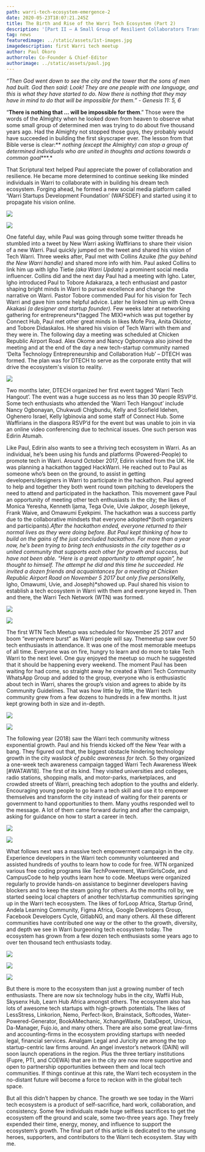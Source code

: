 ```yaml
---
path: warri-tech-ecosystem-emergence-2
date: 2020-05-23T18:07:21.245Z
title: The Birth and Rise of the Warri Tech Ecosystem (Part 2)
description: '[Part II – A Small Group of Resilient Collaborators Transformed a City]'
tag: news
featuredimage: ../static/assets/1st-images.jpg
imagedescription: first Warri tech meetup
author: Paul Okoro
authorrole: Co-Founder & Chief-Editor
authorimage: ../static/assets/paul.jpg
---
```

<!--StartFragment-->

*“Then God went down to see the city and the tower that the sons of men had built. God then said: Look! They are one people with one language, and this is what they have started to do. Now there is nothing that they may have in mind to do that will be impossible for them.” - Genesis 11: 5, 6*

“**There is nothing that … will be impossible for them**.” Those were the words of the Almighty when he looked down from heaven to observe what some small group of determined men was trying to do about five thousand years ago. Had the Almighty not stopped those guys, they probably would  have succeeded in building the first skyscraper ever. The lesson from that Bible verse is clear:** *nothing (except the Almighty) can stop a group of determined individuals who are united in thoughts and actions towards a common goal****.*

That Scriptural text helped Paul appreciate the power of collaboration and resilience. He became more determined to continue seeking like minded individuals in Warri to collaborate with in building his dream tech ecosystem. Forging ahead, he formed a new social media platform called ‘Warri Startups Development Foundation’ (WAFSDEF) and started using it to propagate his vision online. 

<div class="img-class">

![](/assets/1st-image-1.jpg)

![](/assets/1st-image-2.jpg)

</div> 

One fateful day, while Paul was going through some twitter threads he stumbled into a tweet by New Warri asking Waffirians to share their vision of a new Warri. Paul quickly jumped on the tweet and shared his vision of Tech Warri. Three weeks after, Paul met with Collins Azuike *(the guy behind the New Warri handle)* and shared more info with him. Paul asked Collins to link him up with Igho Tietie *(aka Warri Update)* a prominent social media influencer. Collins did and the next day Paul had a meeting with Igho. Later, Igho introduced Paul to Tobore Adakaraza, a tech enthusiast and pastor shaping bright minds in Warri to pursue excellence and change the narrative on Warri. Pastor Tobore commended Paul for his vision for Tech Warri and gave him some helpful advice. Later he linked him up with Oreva Akakasi *(a designer and startup founder).* Few weeks later at networking gathering for entrepreneurs*(tagged The MIX)*which was put together by Connect Hub, Paul met other great minds in likes Mofe Pira, Anita Okiotor, and Tobore Didaskalos. He shared his vision of Tech Warri with them and they were in. The following day a meeting was scheduled at Chicken Republic Airport Road. Alex Okome and Nancy Ogbonnaya also joined the meeting and at the end of the day a new tech-startup community named ‘Delta Technology Entrepreneurship and Collaboration Hub’ – DTECH was formed. The plan was for DTECH to serve as the corporate entity that will drive the ecosystem's vision to reality. 

![](/assets/2nd-images.jpg)



Two months later, DTECH organized her first event tagged ‘Warri Tech Hangout’. The event was a huge success as no less than 30 people RSVP’d. Some tech enthusiasts who attended the ‘Warri Tech Hangout’ include Nancy Ogbonayan, Chukwudi Chigbundu, Kelly and Scofield Idehen, Oghenero Israel, Kelly Igbinovia and some staff of Connect Hub. Some Waffirians in the diaspora RSVP’d for the event but was unable to join in via an online video conferencing due to technical issues. One such person was Edirin Atumah.

Like Paul, Edirin also wants to see a thriving tech ecosystem in Warri. As an individual, he’s been using his funds and platforms (Powered-People) to promote tech in Warri. Around October 2017, Edirin visited from the UK. He was planning a hackathon tagged HackWarri. He reached out to Paul as someone who’s been on the ground, to assist in getting developers/designers in Warri to participate in the hackathon. Paul agreed to help and together they both went round town pitching to developers the need to attend and participated in the hackathon. This movement gave Paul an opportunity of meeting other tech enthusiasts in the city; the likes of Monica Yeresha, Kenneth Ijama, Tega Ovie, Uvie Jakpor, Joseph Ijekeye, Frank Waive, and Omawumi Eyekpimi. The hackathon was a success partly due to the collaborative mindsets that everyone adopted*(both organizers and participants).*After the hackathon ended, everyone returned to their normal lives as they were doing before. But Paul kept thinking of how to build on the gains of the just concluded hackathon. For more than a year now, he’s been trying to bring tech enthusiasts in the city together as a united community that supports each other for growth and success, but have not been able. “Here is a great opportunity to attempt again”, he thought to himself. The attempt he did and this time he succeeded. He invited a dozen friends and acquaintances for a meeting at Chicken Republic Airport Road on November 5 2017 but only five persons*(Kelly, Igho, Omawumi, Uvie, and Joseph)*showed up. Paul shared his vision to establish a tech ecosystem in Warri with them and everyone keyed in. Then and there, the Warri Tech Network (WTN) was formed. 

<div class="img-class">

![](/assets/3rd-images.jpg)

![](/assets/3rd-image-b.jpg)

</div> 

The first WTN Tech Meetup was scheduled for November 25 2017 and boom “everywhere burst” as Warri people will say. Themeetup saw over 50 tech enthusiasts in attendance. It was one of the most memorable meetups of all time. Everyone was on fire, hungry to learn and do more to take Tech Warri to the next level. One guy enjoyed the meetup so much he suggested that it should be happening every weekend. The moment Paul has been waiting for had come, so straight away he created a Warri Tech Community WhatsApp Group and added to the group, everyone who is enthusiastic about tech in Warri, shares the group’s vision and agrees to abide by its Community Guidelines. That was how little by little, the Warri tech community grew from a few dozens to hundreds in a few months. It just kept growing both in size and in-depth.

<div class="img-class">

![](/assets/4th-image-a.jpg)

![](/assets/4th-image-b.jpg)

</div> 

The following year (2018) saw the Warri tech community witness exponential growth. Paul and his friends kicked off the New Year with a bang. They figured out that, the biggest obstacle hindering technology growth in the city was*lack of public awareness for tech*. So they organized a one-week tech awareness campaign tagged Warri Tech Awareness Week \[#WATAW18]. The first of its kind. They visited universities and colleges, radio stations, shopping malls, and motor-parks, marketplaces, and crowded streets of Warri, preaching tech adoption to the youths and elderly. Encouraging young people to go learn a tech skill and use it to empower themselves and transform the city instead of waiting for their parents or government to hand opportunities to them. Many youths responded well to the message. A lot of them came forward during and after the campaign, asking for guidance on how to start a career in tech.

<div class="img-class"> 

![](/assets/5th-image-a.jpg)

![](/assets/5th-image-b.jpg)

</div> 

What follows next was a massive tech empowerment campaign in the city. Experience developers in the Warri tech community volunteered and assisted hundreds of youths to learn how to code for free. WTN organized various free coding programs like TechPowerment, WarriGirlsCode, and CampusCode to help youths learn how to code. Meetups were organized regularly to provide hands-on assistance to beginner developers having blockers and to keep the steam going for others. As the months roll by, we started seeing local chapters of another tech/startup communities springing up in the Warri tech ecosystem. The likes of forLoop Africa, Startup Grind, Andela Learning Community, Figma Africa, Google Developers Group, Facebook Developers Cycle, GitlabNG, and many others. All these different communities have contributed one way or the other to the growth, diversity, and depth we see in Warri burgeoning tech ecosystem today. The ecosystem has grown from a few dozen tech enthusiasts some years ago to over ten thousand tech enthusiasts today.

<div class="img-class">

![](/assets/6th-image-a.jpg)

![](/assets/6th-image-b.jpg)

![](/assets/6th-image-c.jpg)

</div> 

But there is more to the ecosystem than just a growing number of tech enthusiasts. There are now six technology hubs in the city, Waffii Hub, Skysenx Hub, Learn Hub Africa amongst others. The ecosystem also has lots of awesome tech startups with high-growth potentials. The likes of LessStress, Linkorion, Nemo, Perfect-Ikon, Brainstack, Softcodes, Water-Powered-Generator, BookAMechanic, XchangeWaste, DataDepot, Unicus, Da-Manager, Fujo.io, and many others. There are also some great law-firms and accounting-firms in the ecosystem providing startups with needed legal, financial services. Amalgam Legal and Juricity are among the top startup-centric law firms around. An angel investor’s network (DAIN) will soon launch operations in the region. Plus the three tertiary institutions (Fupre, PTI, and COEWA) that are in the city are now more supportive and open to partnership opportunities between them and local tech communities. If things continue at this rate, the Warri tech ecosystem in the no-distant future will become a force to reckon with in the global tech space.

But all this didn’t happen by chance. The growth we see today in the Warri tech ecosystem is a product of self-sacrifice, hard work, collaboration, and consistency. Some few individuals made huge selfless sacrifices to get the ecosystem off the ground and scale, some two-three years ago. They freely expended their time, energy, money, and influence to support the ecosystem’s growth. The final part of this article is dedicated to the unsung heroes, supporters, and contributors to the Warri tech ecosystem. Stay with me.

<!--EndFragment-->